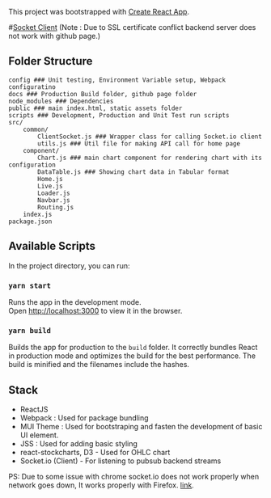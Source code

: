 This project was bootstrapped with [Create React App](https://github.com/facebook/create-react-app).

#[Socket Client](https://maulik-soni.github.io/socket-client/) 
(Note : Due to SSL certificate conflict backend server does not work with github page.)

## Folder Structure
```
config ### Unit testing, Environment Variable setup, Webpack configuratino
docs ### Production Build folder, github page folder
node_modules ### Dependencies
public ### main index.html, static assets folder
scripts ### Development, Production and Unit Test run scripts
src/
    common/
        ClientSocket.js ### Wrapper class for calling Socket.io client
        utils.js ### Util file for making API call for home page 
    component/
        Chart.js ### main chart component for rendering chart with its configuration
        DataTable.js ### Showing chart data in Tabular format
        Home.js
        Live.js
        Loader.js
        Navbar.js
        Routing.js
    index.js
package.json
```

## Available Scripts
In the project directory, you can run:

### `yarn start`
Runs the app in the development mode.<br />
Open [http://localhost:3000](http://localhost:3000) to view it in the browser.

### `yarn build`
Builds the app for production to the `build` folder. It correctly bundles React in production mode and optimizes the build for the best performance. The build is minified and the filenames include the hashes.

## Stack
- ReactJS
- Webpack : Used for package bundling
- MUI Theme : Used for bootstraping and fasten the development of basic UI element.
- JSS : Used for adding basic styling
- react-stockcharts, D3 - Used for OHLC chart
- Socket.io (Client) - For listening to pubsub backend streams

PS:
Due to some issue with chrome socket.io does not work properly when network goes down, It works properly with Firefox. [link](https://github.com/socketio/socket.io/issues/635#issuecomment-292029903).